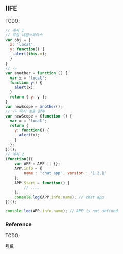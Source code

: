 ## IIFE

TODO : 

```js
// 예시 1
// 로컬 네임스페이스
var obj = {
  x: 'local',
  y: function() {
    alert(this.x);
  }
}
// ->
var another = function () {
  var x = 'local';
  function y() {
    alert(x);
  }
  return { y: y };
}
var newScope = another();
// -> 즉시 호출 함수
var newScope = (function () {
  var x = 'local';
  return {
    y: function() {
      alert(x);
    }
  };
})();
// 예시 2
(function(){
	var APP = APP || {};
	APP.info = {
		name : 'chat app', version : '1.2.1'
	};
	APP.Start = function() {
		// ....
	};
	console.log(APP.info.name); // chat app
})();

console.log(APP.info.name); // APP is not defined
```

### Reference

TODO : 

[뒤로](https://github.com/SeongYongLee/TIL/tree/main/FrontEnd)